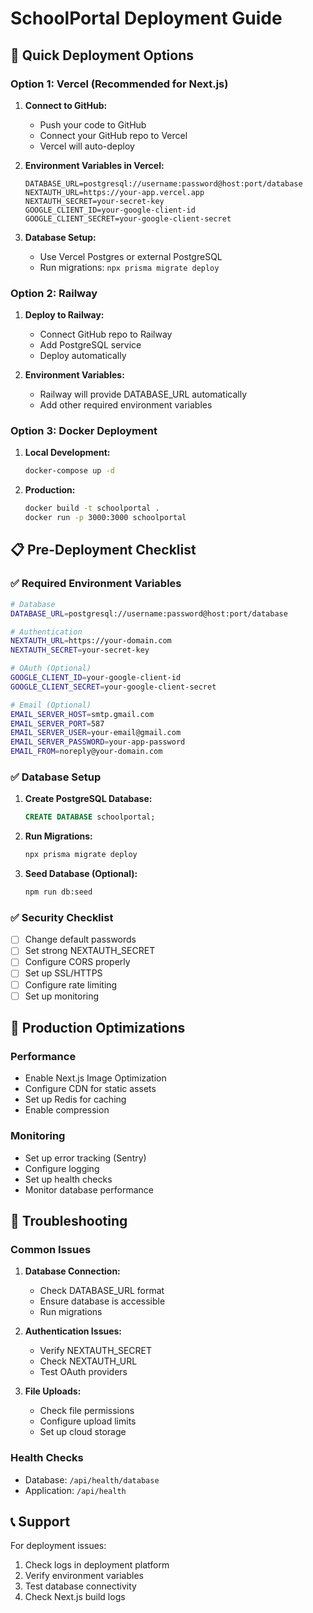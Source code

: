 # SchoolPortal Deployment Guide

## 🚀 Quick Deployment Options

### Option 1: Vercel (Recommended for Next.js)

1. **Connect to GitHub:**
   - Push your code to GitHub
   - Connect your GitHub repo to Vercel
   - Vercel will auto-deploy

2. **Environment Variables in Vercel:**
   ```
   DATABASE_URL=postgresql://username:password@host:port/database
   NEXTAUTH_URL=https://your-app.vercel.app
   NEXTAUTH_SECRET=your-secret-key
   GOOGLE_CLIENT_ID=your-google-client-id
   GOOGLE_CLIENT_SECRET=your-google-client-secret
   ```

3. **Database Setup:**
   - Use Vercel Postgres or external PostgreSQL
   - Run migrations: `npx prisma migrate deploy`

### Option 2: Railway

1. **Deploy to Railway:**
   - Connect GitHub repo to Railway
   - Add PostgreSQL service
   - Deploy automatically

2. **Environment Variables:**
   - Railway will provide DATABASE_URL automatically
   - Add other required environment variables

### Option 3: Docker Deployment

1. **Local Development:**
   ```bash
   docker-compose up -d
   ```

2. **Production:**
   ```bash
   docker build -t schoolportal .
   docker run -p 3000:3000 schoolportal
   ```

## 📋 Pre-Deployment Checklist

### ✅ Required Environment Variables

```bash
# Database
DATABASE_URL=postgresql://username:password@host:port/database

# Authentication
NEXTAUTH_URL=https://your-domain.com
NEXTAUTH_SECRET=your-secret-key

# OAuth (Optional)
GOOGLE_CLIENT_ID=your-google-client-id
GOOGLE_CLIENT_SECRET=your-google-client-secret

# Email (Optional)
EMAIL_SERVER_HOST=smtp.gmail.com
EMAIL_SERVER_PORT=587
EMAIL_SERVER_USER=your-email@gmail.com
EMAIL_SERVER_PASSWORD=your-app-password
EMAIL_FROM=noreply@your-domain.com
```

### ✅ Database Setup

1. **Create PostgreSQL Database:**
   ```sql
   CREATE DATABASE schoolportal;
   ```

2. **Run Migrations:**
   ```bash
   npx prisma migrate deploy
   ```

3. **Seed Database (Optional):**
   ```bash
   npm run db:seed
   ```

### ✅ Security Checklist

- [ ] Change default passwords
- [ ] Set strong NEXTAUTH_SECRET
- [ ] Configure CORS properly
- [ ] Set up SSL/HTTPS
- [ ] Configure rate limiting
- [ ] Set up monitoring

## 🔧 Production Optimizations

### Performance
- Enable Next.js Image Optimization
- Configure CDN for static assets
- Set up Redis for caching
- Enable compression

### Monitoring
- Set up error tracking (Sentry)
- Configure logging
- Set up health checks
- Monitor database performance

## 🚨 Troubleshooting

### Common Issues

1. **Database Connection:**
   - Check DATABASE_URL format
   - Ensure database is accessible
   - Run migrations

2. **Authentication Issues:**
   - Verify NEXTAUTH_SECRET
   - Check NEXTAUTH_URL
   - Test OAuth providers

3. **File Uploads:**
   - Check file permissions
   - Configure upload limits
   - Set up cloud storage

### Health Checks

- Database: `/api/health/database`
- Application: `/api/health`

## 📞 Support

For deployment issues:
1. Check logs in deployment platform
2. Verify environment variables
3. Test database connectivity
4. Check Next.js build logs
